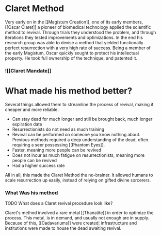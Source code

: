 # Claret Method
Very early on in the [[Magistum Creation]], one of its early members, [[Oscar Claret]] a pioneer of biomedical technology applied the scientific method to revival. Through trials they understood the problem, and through iterations they tested improvements and optimizations. In the end his research group was able to devise a method that yielded functionally perfect resurrection with a very high rate of success. 
Being a member of the early Magistum, Oscar quickly sought to protect his intellectual property. He took full ownership of the technique, and patented it. 
### ![[Claret Mandate]]

# What made his method better?
Several things allowed them to streamline the process of revival, making it cheaper and more reliable.
- Can stay dead for much longer and still be brought back, much longer expiration date
- Resurrectionists do not need as much training
- Revival can be performed on someone you know nothing about. Previous methods required a deep understanding of the dead, often requiring a seer possessing [[Phantom Eyes]].
- Faster, meaning more people can be revived
- Does not incur as much fatigue on resurrectionists, meaning more people can be revived
- Had a higher success rate

All in all, this made the Claret Method the no-brainer. It allowed humans to scale resurrection up easily, instead of relying on gifted divine sorcerers.

### What Was his method
TODO
	What does a Claret revival procedure look like?

Claret's method involved a rare metal [[Thanatite]] in order to optimize the process. 
This metal, is in demand, and usually not enough are in supply.
Because of this, [[Cadavariums]] were created; infrastructure and institutions were made to house the dead awaiting revival.